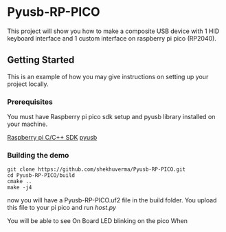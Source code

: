 # Pyusb-RP-PICO
This project will show you how to make a composite USB device with 1 HID keyboard interface and 1 custom interface on raspberry pi pico (RP2040).

## Getting Started
This is an example of how you may give instructions on setting up your project locally.

### Prerequisites
You must have Raspberry pi pico sdk setup and pyusb library installed on your machine.

[Raspberry pi C/C++ SDK](https://www.raspberrypi.com/documentation/microcontrollers/c_sdk.html)
[pyusb](https://github.com/pyusb/pyusb)

### Building the demo
```
git clone https://github.com/shekhuverma/Pyusb-RP-PICO.git
cd Pyusb-RP-PICO/build
cmake ..
make -j4
```

now you will have a Pyusb-RP-PICO.uf2 file in the build folder. You upload this file to your pi pico and run _host.py_

You will be able to see On Board LED blinking on the pico
When 

